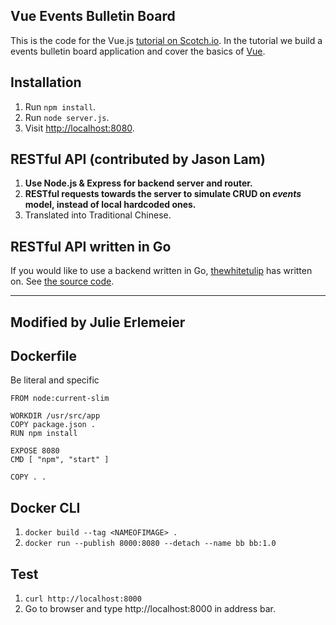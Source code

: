 ## Vue Events Bulletin Board

This is the code for the Vue.js [tutorial on Scotch.io](https://scotch.io/tutorials/build-a-single-page-time-tracking-app-with-vue-js-introduction). In the tutorial we build a events bulletin board application and cover the basics of [Vue](http://vuejs.org/).

## Installation

1. Run `npm install`.
2. Run `node server.js`.
3. Visit [http://localhost:8080](http://localhost:8080).

## RESTful API (contributed by Jason Lam)

1. **Use Node.js & Express for backend server and router.**
2. **RESTful requests towards the server to simulate CRUD on *events* model, instead of local hardcoded ones.**
3. Translated into Traditional Chinese.

## RESTful API written in Go 

If you would like to use a backend written in Go, [thewhitetulip](http://github.com/thewhitetulip) has written on. See [the source code](https://github.com/thewhitetulip/go-vue-events).

---

## Modified by Julie Erlemeier 

## Dockerfile
Be literal and specific

```
FROM node:current-slim

WORKDIR /usr/src/app
COPY package.json .
RUN npm install

EXPOSE 8080
CMD [ "npm", "start" ]

COPY . .
```

## Docker CLI
1. `docker build --tag <NAMEOFIMAGE> .`
2. `docker run --publish 8000:8080 --detach --name bb bb:1.0`
 
## Test
1. `curl http://localhost:8000`
2. Go to browser and type http://localhost:8000 in address bar.